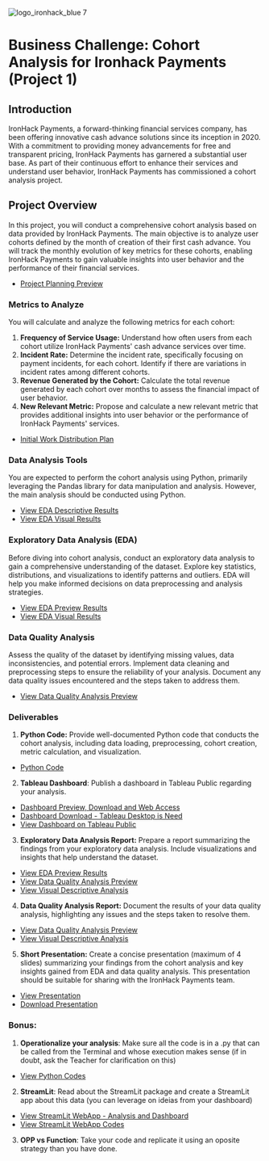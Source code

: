![logo_ironhack_blue 7](https://user-images.githubusercontent.com/23629340/40541063-a07a0a8a-601a-11e8-91b5-2f13e4e6b441.png)

# Business Challenge: Cohort Analysis for Ironhack Payments (Project 1)

## Introduction

IronHack Payments, a forward-thinking financial services company, has been offering innovative cash advance solutions since its inception in 2020. With a commitment to providing money advancements for free and transparent pricing, IronHack Payments has garnered a substantial user base. As part of their continuous effort to enhance their services and understand user behavior, IronHack Payments has commissioned a cohort analysis project.

## Project Overview

In this project, you will conduct a comprehensive cohort analysis based on data provided by IronHack Payments. The main objective is to analyze user cohorts defined by the month of creation of their first cash advance. You will track the monthly evolution of key metrics for these cohorts, enabling IronHack Payments to gain valuable insights into user behavior and the performance of their financial services.

- [Project Planning Preview](./notebooks/00%20-%20Project%20Plan.ipynb)

### Metrics to Analyze

You will calculate and analyze the following metrics for each cohort:

1. **Frequency of Service Usage:** Understand how often users from each cohort utilize IronHack Payments' cash advance services over time.
2. **Incident Rate:** Determine the incident rate, specifically focusing on payment incidents, for each cohort. Identify if there are variations in incident rates among different cohorts.
3. **Revenue Generated by the Cohort:** Calculate the total revenue generated by each cohort over months to assess the financial impact of user behavior.
4. **New Relevant Metric:** Propose and calculate a new relevant metric that provides additional insights into user behavior or the performance of IronHack Payments' services.

- [Initial Work Distribution Plan](./notebooks/01%20-%20Phase%201.ipynb)

### Data Analysis Tools

You are expected to perform the cohort analysis using Python, primarily leveraging the Pandas library for data manipulation and analysis. However, the main analysis should be conducted using Python.

- [View EDA Descriptive Results](readme-eda.md)
- [View EDA Visual Results](./descriptive-analysis/readme.md)

### Exploratory Data Analysis (EDA)

Before diving into cohort analysis, conduct an exploratory data analysis to gain a comprehensive understanding of the dataset. Explore key statistics, distributions, and visualizations to identify patterns and outliers. EDA will help you make informed decisions on data preprocessing and analysis strategies.

- [View EDA Preview Results](readme-eda.md)
- [View EDA Visual Results](./descriptive-analysis/readme.md)

### Data Quality Analysis

Assess the quality of the dataset by identifying missing values, data inconsistencies, and potential errors. Implement data cleaning and preprocessing steps to ensure the reliability of your analysis. Document any data quality issues encountered and the steps taken to address them.

- [View Data Quality Analysis Preview](readme-quality-analysis.md)

### Deliverables

1. **Python Code:** Provide well-documented Python code that conducts the cohort analysis, including data loading, preprocessing, cohort creation, metric calculation, and visualization.

- [Python Code](./pycode/)

2. **Tableau Dashboard**: Publish a dashboard in Tableau Public regarding your analysis.

- [Dashboard Preview, Download and Web Access](./dashboards/readme.md)
- [Dashboard Download - Tableau Desktop is Need](./dashboards/Dashboard.twbx)
- [View Dashboard on Tableau Public](https://public.tableau.com/views/DSMLBootcampProjectI-DemoData/Dashboard1?:language=en-US&publish=yes&:sid=&:redirect=auth&:display_count=n&:origin=viz_share_link)

3. **Exploratory Data Analysis Report:** Prepare a report summarizing the findings from your exploratory data analysis. Include visualizations and insights that help understand the dataset.

- [View EDA Preview Results](readme-eda.md)
- [View Data Quality Analysis Preview](readme-quality-analysis.md)
- [View Visual Descriptive Analysis](./descriptive-analysis/readme.md)

4. **Data Quality Analysis Report:** Document the results of your data quality analysis, highlighting any issues and the steps taken to resolve them.

- [View Data Quality Analysis Preview](readme-quality-analysis.md)
- [View Visual Descriptive Analysis](./descriptive-analysis/readme.md)

5. **Short Presentation:** Create a concise presentation (maximum of 4 slides) summarizing your findings from the cohort analysis and key insights gained from EDA and data quality analysis. This presentation should be suitable for sharing with the IronHack Payments team.

- [View Presentation](./IronHack-Bootcamp-Project-1.pdf)
- [Download Presentation](./presentation.pptx)

### Bonus:

1. **Operationalize your analysis**: Make sure all the code is in a .py that can be called from the Terminal and whose execution makes sense (if in doubt, ask the Teacher for clarification on this)

- [View Python Codes](./pycode/)

2. **StreamLit**: Read about the StreamLit package and create a StreamLit app about this data (you can leverage on ideias from your dashboard)

- [View StreamLit WebApp - Analysis and Dashboard](http://dsmlbootcamp.org/)
- [View StreamLit WebApp Codes](./streamlit/)

3. **OPP vs Function**: Take your code and replicate it using an oposite strategy than you have done.

<!-- this version uses Tableau which consorci doesn't use -->

<!-- https://github.com/ironhack-labs/project-1-ironhack-payments-2-en -->
